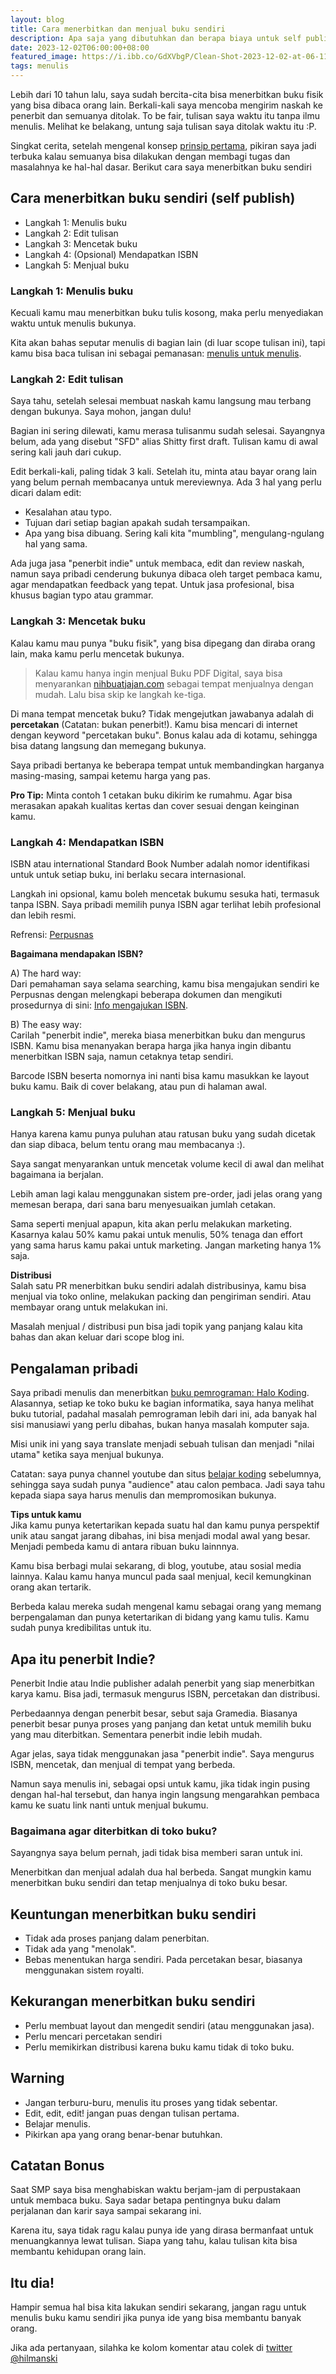 ```yaml
---
layout: blog
title: Cara menerbitkan dan menjual buku sendiri
description: Apa saja yang dibutuhkan dan berapa biaya untuk self publish (menerbitkan buku sendiri)
date: 2023-12-02T06:00:00+08:00
featured_image: https://i.ibb.co/GdXVbgP/Clean-Shot-2023-12-02-at-06-11-21-2x.png
tags: menulis
---
```


Lebih dari 10 tahun lalu, saya sudah bercita-cita bisa menerbitkan buku fisik yang bisa dibaca orang lain. Berkali-kali saya mencoba mengirim naskah ke penerbit dan semuanya ditolak. To be fair, tulisan saya waktu itu tanpa ilmu menulis. Melihat ke belakang, untung saja tulisan saya ditolak waktu itu :P.

Singkat cerita, setelah mengenal konsep [prinsip pertama](/prinsip-pertama), pikiran saya jadi terbuka kalau semuanya bisa dilakukan dengan membagi tugas dan masalahnya ke hal-hal dasar. Berikut cara saya menerbitkan buku sendiri

## Cara menerbitkan buku sendiri (self publish)

- Langkah 1: Menulis buku
- Langkah 2: Edit tulisan
- Langkah 3: Mencetak buku
- Langkah 4: (Opsional) Mendapatkan ISBN
- Langkah 5: Menjual buku


### Langkah 1: Menulis buku

Kecuali kamu mau menerbitkan buku tulis kosong, maka perlu menyediakan waktu untuk menulis bukunya. 

Kita akan bahas seputar menulis di bagian lain (di luar scope tulisan ini), tapi kamu bisa baca tulisan ini sebagai pemanasan: [menulis untuk menulis](/menulis/).

### Langkah 2: Edit tulisan

Saya tahu, setelah selesai membuat naskah kamu langsung mau terbang dengan bukunya. Saya mohon, jangan dulu!

Bagian ini sering dilewati, kamu merasa tulisanmu sudah selesai. Sayangnya belum, ada yang disebut "SFD" alias Shitty first draft. Tulisan kamu di awal sering kali jauh dari cukup.

Edit berkali-kali, paling tidak 3 kali. Setelah itu, minta atau bayar orang lain yang belum pernah membacanya untuk mereviewnya. Ada 3 hal yang perlu dicari dalam edit:
- Kesalahan atau typo.
- Tujuan dari setiap bagian apakah sudah tersampaikan.
- Apa yang bisa dibuang. Sering kali kita "mumbling", mengulang-ngulang hal yang sama.

Ada juga jasa "penerbit indie" untuk membaca, edit dan review naskah, namun saya pribadi cenderung bukunya dibaca oleh target pembaca kamu, agar mendapatkan feedback yang tepat. Untuk jasa profesional, bisa khusus bagian typo atau grammar.

### Langkah 3: Mencetak buku
Kalau kamu mau punya "buku fisik", yang bisa dipegang dan diraba orang lain, maka kamu perlu mencetak bukunya.

> Kalau kamu hanya ingin menjual Buku PDF Digital, saya bisa menyarankan [nihbuatjajan.com](https://nihbuatjajan.com) sebagai tempat menjualnya dengan mudah. Lalu bisa skip ke langkah ke-tiga.

Di mana tempat mencetak buku? Tidak mengejutkan jawabanya adalah di **percetakan** (Catatan: bukan penerbit!). Kamu bisa mencari di internet dengan keyword "percetakan buku". Bonus kalau ada di kotamu, sehingga bisa datang langsung dan memegang bukunya. 

Saya pribadi bertanya ke beberapa tempat untuk membandingkan harganya masing-masing, sampai ketemu harga yang pas.

**Pro Tip:** Minta contoh 1 cetakan buku dikirim ke rumahmu. Agar bisa merasakan apakah kualitas kertas dan cover sesuai dengan keinginan kamu. 


### Langkah 4: Mendapatkan ISBN
ISBN atau international Standard Book Number adalah nomor identifikasi untuk untuk setiap buku, ini berlaku secara internasional.

Langkah ini opsional, kamu boleh mencetak bukumu sesuka hati, termasuk tanpa ISBN. Saya pribadi memilih punya ISBN agar terlihat lebih profesional dan lebih resmi.

Refrensi: [Perpusnas](https://isbn.perpusnas.go.id/home/infoisbn)

**Bagaimana mendapakan ISBN?** 

A) The hard way:  
Dari pemahaman saya selama searching, kamu bisa mengajukan sendiri ke Perpusnas dengan melengkapi beberapa dokumen dan mengikuti prosedurnya di sini: [Info mengajukan ISBN](https://isbn.perpusnas.go.id/Home/InfoProcedure).

B) The easy way:  
Carilah "penerbit indie", mereka biasa menerbitkan buku dan mengurus ISBN. Kamu bisa menanyakan berapa harga jika hanya ingin dibantu menerbitkan ISBN saja, namun cetaknya tetap sendiri.

Barcode ISBN beserta nomornya ini nanti bisa kamu masukkan ke layout buku kamu. Baik di cover belakang, atau pun di halaman awal.

### Langkah 5: Menjual buku

Hanya karena kamu punya puluhan atau ratusan buku yang sudah dicetak dan siap dibaca, belum tentu orang mau membacanya :).

Saya sangat menyarankan untuk mencetak volume kecil di awal dan melihat bagaimana ia berjalan.

Lebih aman lagi kalau menggunakan sistem pre-order, jadi jelas orang yang memesan berapa, dari sana baru menyesuaikan jumlah cetakan.

Sama seperti menjual apapun, kita akan perlu melakukan marketing. Kasarnya kalau 50% kamu pakai untuk menulis, 50% tenaga dan effort yang sama harus kamu pakai untuk marketing. Jangan marketing hanya 1% saja.

**Distribusi**  
Salah satu PR menerbitkan buku sendiri adalah distribusinya, kamu bisa menjual via toko online, melakukan packing dan pengiriman sendiri. Atau membayar orang untuk melakukan ini. 

Masalah menjual / distribusi pun bisa jadi topik yang panjang kalau kita bahas dan akan keluar dari scope blog ini.

## Pengalaman pribadi

Saya pribadi menulis dan menerbitkan [buku pemrograman: Halo Koding](https://halokoding.com). Alasannya, setiap ke toko buku ke bagian informatika, saya hanya melihat buku tutorial, padahal masalah pemrograman lebih dari ini, ada banyak hal sisi manusiawi yang perlu dibahas, bukan hanya masalah komputer saja.

Misi unik ini yang saya translate menjadi sebuah tulisan dan menjadi "nilai utama" ketika saya menjual bukunya.

Catatan: saya punya channel youtube dan situs [belajar koding](https://sko.dev/tips-belajar-coding-untuk-pemula) sebelumnya, sehingga saya sudah punya "audience" atau calon pembaca. Jadi saya tahu kepada siapa saya harus menulis dan mempromosikan bukunya.

**Tips untuk kamu**  
Jika kamu punya ketertarikan kepada suatu hal dan kamu punya perspektif unik atau sangat jarang dibahas, ini bisa menjadi modal awal yang besar. Menjadi pembeda kamu di antara ribuan buku lainnnya.

Kamu bisa berbagi mulai sekarang, di blog, youtube, atau sosial media lainnya. Kalau kamu hanya muncul pada saal menjual, kecil kemungkinan orang akan tertarik. 

Berbeda kalau mereka sudah mengenal kamu sebagai orang yang memang berpengalaman dan punya ketertarikan di bidang yang kamu tulis. Kamu sudah punya kredibilitas untuk itu.


## Apa itu penerbit Indie? 
Penerbit Indie atau Indie publisher adalah penerbit yang siap menerbitkan karya kamu. Bisa jadi, termasuk mengurus ISBN, percetakan dan distribusi.

Perbedaannya dengan penerbit besar, sebut saja Gramedia. Biasanya penerbit besar punya proses yang panjang dan ketat untuk memilih buku yang mau diterbitkan. Sementara penerbit indie lebih mudah.

Agar jelas, saya tidak menggunakan jasa "penerbit indie". Saya mengurus ISBN, mencetak, dan menjual di tempat yang berbeda.

Namun saya menulis ini, sebagai opsi untuk kamu, jika tidak ingin pusing dengan hal-hal tersebut, dan hanya ingin langsung mengarahkan pembaca kamu ke suatu link nanti untuk menjual bukumu.

### Bagaimana agar diterbitkan di toko buku?
Sayangnya saya belum pernah, jadi tidak bisa memberi saran untuk ini.

Menerbitkan dan menjual adalah dua hal berbeda. Sangat mungkin kamu menerbitkan buku sendiri dan tetap menjualnya di toko buku besar.

## Keuntungan menerbitkan buku sendiri
- Tidak ada proses panjang dalam penerbitan.
- Tidak ada yang "menolak". 
- Bebas menentukan harga sendiri. Pada percetakan besar, biasanya menggunakan sistem royalti.

## Kekurangan menerbitkan buku sendiri
- Perlu membuat layout dan mengedit sendiri (atau menggunakan jasa).
- Perlu mencari percetakan sendiri
- Perlu memikirkan distribusi karena buku kamu tidak di toko buku.

## Warning
- Jangan terburu-buru, menulis itu proses yang tidak sebentar.
- Edit, edit, edit! jangan puas dengan tulisan pertama.
- Belajar menulis. 
- Pikirkan apa yang orang benar-benar butuhkan.

## Catatan Bonus

Saat SMP saya bisa menghabiskan waktu berjam-jam di perpustakaan untuk membaca buku. Saya sadar betapa pentingnya buku dalam perjalanan dan karir saya sampai sekarang ini.

Karena itu, saya tidak ragu kalau punya ide yang dirasa bermanfaat untuk menuangkannya lewat tulisan. Siapa yang tahu, kalau tulisan kita bisa membantu kehidupan orang lain.

## Itu dia!
Hampir semua hal bisa kita lakukan sendiri sekarang, jangan ragu untuk menulis buku kamu sendiri jika punya ide yang bisa membantu banyak orang.

Jika ada pertanyaan, silahka ke kolom komentar atau colek di [twitter @hilmanski](https://twitter.com/hilmanski)
